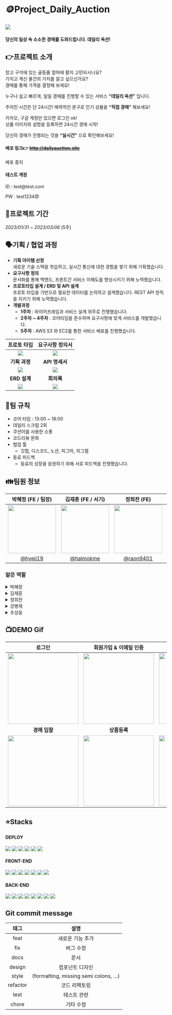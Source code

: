 # 🪙Project_Daily_Auction
<img src="https://daily-auction-bucket.s3.ap-northeast-2.amazonaws.com/banner/main.jpg">

#### 당신의 일상 속 소소한 경매를 도와드립니다. 데일리 옥션!
   

## 👉프로젝트 소개
창고 구석에 있는 골동품 얼마에 팔지 고민되시나요?   
가지고 계신 물건의 가치를 알고 싶으신가요?   
경매를 통해 가격을 결정해 보세요!

누구나 쉽고 빠르게, 일일 경매를 진행할 수 있는 서비스
**“데일리 옥션”** 입니다.

주어진 시간은 단 24시간! 
매력적인 문구로 인기 상품을 **“직접 경매”** 해보세요!

카카오, 구글 계정만 있으면 로그인 ok!   
상품 이미지와 설명을 등록하면 24시간 경매 시작!

당신의 경매가 진행되는 것을 **“실시간”** 으로 확인해보세요!

#### 배포 링크👉 ~~http://dailyauction.site~~
배포 중지
#### 테스트 계정 
<p>ID : test@<hi>test.com</p>
<p>PW : test1234@</p>

## 📆프로젝트 기간
*2023/01/31 ~ 2023/03/06* (5주)

## 🗣기획 / 협업 과정
- **기획 아이템 선정**   
새로운 기술 스택을 학습하고, 실시간 통신에 대한 경험을 쌓기 위해 기획했습니다. 
- **요구사항 정의**   
문서화를 통해 백엔드, 프론트간 서비스 이해도를 향상시키기 위해 노력했습니다.
- **프로토타입 설계 / ERD 및 API 설계**   
프로토 타입을 기반으로 필요한 데이터를 논의하고 설계했습니다. REST API 원칙을 지키기 위해 노력했습니다. 
- **개발과정**   
  - **1주차** : 와이어프레임과 서비스 설계 위주로 진행했습니다.
  - **2주차 ~ 4주차** : 코어타임을 준수하며 요구사항에 맞게 서비스를 개발했습니다. 
  - **5주차** : AWS S3 와 EC2를 통한 서비스 배포를 진행했습니다. 

|**프로토 타입**|**요구사항 정의서**|
|:-:|:-:|
|<a href="https://www.figma.com/file/EruPDY4ljbba0H442rES6k/%EB%8D%B0%EC%9D%BC%EB%A6%AC-%EC%98%A5%EC%85%98?node-id=0%3A1&t=8JtZ8r5VgRGiS1cr-1"><img src="https://daily-auction-bucket.s3.ap-northeast-2.amazonaws.com/banner/readme/readme1.png"></a>|<a href="https://docs.google.com/spreadsheets/d/1eA0DrcsMQVfrVcueWP3xH4EueExcl0PKA2HXubzB63w/edit#gid=0"><img src="https://daily-auction-bucket.s3.ap-northeast-2.amazonaws.com/banner/readme/readme2.png"></a>|
|**기획 과정**|**API 명세서**|
<a href="https://www.figma.com/file/FbSFvVjEm5yFrn3t3WwIFa/%EB%8D%B0%EC%9D%BC%EB%A6%AC-%EC%98%A5%EC%85%98-%ED%94%BC%EA%B7%B8%EC%9E%BC?node-id=0%3A1&t=a5UnXLQBpmphKGOg-1"><img src="https://daily-auction-bucket.s3.ap-northeast-2.amazonaws.com/banner/readme/readme3.png"></a>|<a href="https://docs.google.com/spreadsheets/d/1eA0DrcsMQVfrVcueWP3xH4EueExcl0PKA2HXubzB63w/edit#gid=944558665"><img src="https://daily-auction-bucket.s3.ap-northeast-2.amazonaws.com/banner/readme/readme4.png"></a>|
|**ERD 설계**|**회의록**|
<img src="https://daily-auction-bucket.s3.ap-northeast-2.amazonaws.com/banner/readme/readme5.png">|<img src="https://daily-auction-bucket.s3.ap-northeast-2.amazonaws.com/banner/readme/readme6.png">|

## 📃팀 규칙
- 코어 타임 : 13:00 ~ 18:00
- 데일리 스크럼 2회 
- 쿠션어를 사용한 소통
- 코드리뷰 문화
- 협업 툴
  - 깃헙, 디스코드, 노션, 피그마, 피그잼
- 동료 피드백
  - 동료의 성장을 응원하기 위해 서로 피드백을 진행했습니다.


## 👪팀원 정보
|박혜정 (FE / 팀장)|김재훈 (FE / 서기)|정희찬 (FE)|강병재 (BE)|조성웅 (BE)|
|:-:|:-:|:-:|:-:|:-:|
|<img src="https://avatars.githubusercontent.com/u/89173923?v=4" width=150>|<img src="https://avatars.githubusercontent.com/u/107684690?v=4" width=150 >|<img src="https://pre-032-bucket.s3.ap-northeast-2.amazonaws.com/profile_green.png" width=150>|<img src="https://avatars.githubusercontent.com/u/107945688?v=4" width=150>|<img src="https://avatars.githubusercontent.com/u/104243252?v=4" width=150>|
|[@hyejj19](https://github.com/hyejj19)|[@halmokme](https://github.com/halmokme)|[@raon9401](https://github.com/raon9401)| [@casava840](https://github.com/casava840)   |[@woong-sung](https://github.com/woong-sung)|

### 맡은 역할

<details>
<summary>박혜정</summary>

- **담당 페이지**
  - 상품 상세페이지
  - 검색페이지, 검색 결과 페이지
- **구현 내용**
  - 실시간 경매, 데이터 통신
  - SSE 사용한 실시간 알림 수신
  - 차트 적용한 데이터 시각화
  - React suspense, React.lazy 활용한 코드 분할, 성능 최적화
  - EsLint, prettier 세팅 / 커스텀 훅 패턴 도입 깃헙 액션 자동배포 파이프라인 구축
</details>

<details>
<summary>김재훈</summary>

- **담당 페이지**
  - 메인페이지
  - 상품등록페이지
  - 내가 참여한 경매
  - 내가 등록한 경매
  - 컴포넌트(공통)
- **구현 내용**
  - 이미지(browser-image-compression, heic2any)
  - 무한스크롤(react-intersection-observer)

</details>

<details>
<summary>정희찬</summary>

- **담당 페이지**
  - 로그인, 소셜 로그인
  - 회원가입
  - 마이 페이지(회원 관리) - 비밀번호 변경 - 회원 탈퇴
  - 코인 충전 페이지
- **구현 내용**
  - axios interceptor를 이용한 로그인 갱신
  - react-hook-form을 이용한 유효성 검사
  - recoil effect를 이용한 로컬 스토리지와 Atom의 연결
  - Oauth2.0 을 이용한 소셜 로그인
</details>

<details>
<summary>강병재</summary>

- **맡은 역할**
  - 경매
  - 알림 기능
  - 이미지 업로드
  - AWS S3, EC2, RDS배포
  - ROUTE53 을 통한 DNS 연결
- **사용한 기술**
  - SpringJPA, Spring Boot
  - SSE
  - S3, EC2, RDS
  - Thumbnailator 라이브러리
</details>

<details>
<summary>조성웅</summary>

- **맡은 역할**
  - 회원 가입, 관리, 마이페이지 
  - 실시간 경매 기능
  - 검색, 정렬 기능
  - 기타 서비스 (이메일 인증, 비밀번호 찾기)
  - 캐싱 
- **사용한 기술**
  - SpringJPA, Spring Framework, Spring Boot
  - Spring Security, JWT, Oauth2
  - REDIS
  - Websocket
  - Cookie를 이용한 조회수 중복 처리
  - NativeQuery
  - 이메일 전송 (비동기)
  - S3, EC2
</details>




## 📺DEMO Gif
|로그인|회원가입 & 이메일 인증|경매상품 조회|
|:-:|:-:|:-:|
|<img src="https://daily-auction-bucket.s3.ap-northeast-2.amazonaws.com/banner/readme/login.gif" width=220>|<img src="https://daily-auction-bucket.s3.ap-northeast-2.amazonaws.com/banner/readme/sign.gif" width=220>|<img src="https://daily-auction-bucket.s3.ap-northeast-2.amazonaws.com/banner/readme/details.gif" width=220>|
|**경매 입찰**|**상품등록**|**검색 & 조회**|
|<img src="https://daily-auction-bucket.s3.ap-northeast-2.amazonaws.com/banner/readme/bid.gif" width=220>|<img src="https://daily-auction-bucket.s3.ap-northeast-2.amazonaws.com/banner/readme/post.gif" width=220>|<img src="https://daily-auction-bucket.s3.ap-northeast-2.amazonaws.com/banner/readme/search.gif" width=220>|


## ⭐Stacks
#### DEPLOY

<img src="https://img.shields.io/badge/github-181717?style=for-the-badge&logo=github&logoColor=white"> <img src="https://img.shields.io/badge/git-F05032?style=for-the-badge&logo=git&logoColor=white"> <img src="https://img.shields.io/badge/amazonaws-232F3E?style=for-the-badge&logo=amazonaws&logoColor=white"> <img src="https://img.shields.io/badge/Amazon RDS-527FFF?style=for-the-badge&logo=Amazon RDS&logoColor=white"> <img src="https://img.shields.io/badge/Amazon EC2-FF9900?style=for-the-badge&logo=Amazon EC2&logoColor=white"> <img src="https://img.shields.io/badge/Amazon S3-569A31?style=for-the-badge&logo=Amazon S3&logoColor=white">


#### FRONT-END

<img src="https://img.shields.io/badge/React-61DAFB?style=for-the-badge&logo=React&logoColor=white"> <img src="https://img.shields.io/badge/Typescript-3178C6?style=for-the-badge&logo=Typescript&logoColor=white"> <img src="https://img.shields.io/badge/React Query-FF4154?style=for-the-badge&logo=React Query&logoColor=white"> <img src="https://img.shields.io/badge/recoil-3578E5?style=for-the-badge&logo"> <img src="https://img.shields.io/badge/Axios-5A29E4?style=for-the-badge&logo=Axios&logoColor=white"> <img src="https://img.shields.io/badge/React%20Hook%20Form-EC5990?style=for-the-badge&logo=React%20Hook%20Form&logoColor=white"> <img src="https://img.shields.io/badge/Tailwind CSS-06B6D4?style=for-the-badge&logo=Tailwind CSS&logoColor=white">

#### BACK-END

<img src="https://img.shields.io/badge/java-007396?style=for-the-badge&logo=java&logoColor=white"> <img src="https://img.shields.io/badge/spring-6DB33F?style=for-the-badge&logo=spring&logoColor=white"> <img src="https://img.shields.io/badge/springboot-6DB33F?style=for-the-badge&logo=springboot&logoColor=white"> <img src="https://camo.githubusercontent.com/49befa32300e8d3f71282963743f863d1eed0856ff4073fbcff0f25675912db5/68747470733a2f2f696d672e736869656c64732e696f2f62616467652f537072696e672053656375726974792d3644423333463f7374796c653d666f722d7468652d6261646765266c6f676f3d537072696e67205365637572697479266c6f676f436f6c6f723d7768697465"> <img src="https://camo.githubusercontent.com/ef6c19e247d89935d87fb7ea73b33f638e108fd495b65b5efd9e828bc1f36455/68747470733a2f2f696d672e736869656c64732e696f2f62616467652f537072696e672044617461204a50412d3041424635333f7374796c653d666f722d7468652d6261646765"> <img src="https://img.shields.io/badge/gradle-02303A?style=for-the-badge&logo=gradle&logoColor=white"> <img src="https://img.shields.io/badge/mysql-4479A1?style=for-the-badge&logo=mysql&logoColor=white"> <img src="https://img.shields.io/badge/Redis-DC382D?style=for-the-badge&logo=Redis&logoColor=white">

## Git commit message
|태그|설명|
|:-:|:-:|
|feat|새로운 기능 추가|
|fix|버그 수정|
|docs|문서|
|design|컴포넌트 디자인|
|style|(formatting, missing semi colons, …)|
|refactor|코드 리팩토링|
|test|테스트 관련|
|chore|기타 수정|
